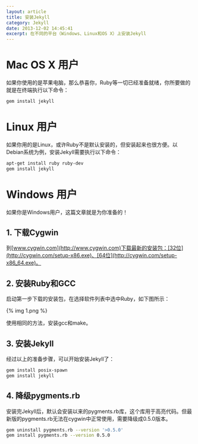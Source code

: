 ```yaml
---
layout: article
title: 安装Jekyll
category: Jekyll
date: 2013-12-02 14:45:41
excerpt: 在不同的平台（Windows、Linux和OS X）上安装Jekyll
---
```


# Mac OS X 用户

如果你使用的是苹果电脑，那么恭喜你，Ruby等一切已经准备就绪，你所要做的就是在终端执行以下命令：

```bash
gem install jekyll
```

# Linux 用户

如果你用的是Linux，或许Ruby不是默认安装的，但安装起来也很方便。以Debian系统为例，安装Jekyll需要执行以下命令：

```bash
apt-get install ruby ruby-dev
gem install jekyll
```

# Windows 用户

如果你是Windows用户，这篇文章就是为你准备的！

## 1. 下载Cygwin

到[www.cygwin.com](http://www.cygwin.com)下载最新的安装包：[32位](http://cygwin.com/setup-x86.exe)、[64位](http://cygwin.com/setup-x86_64.exe)。

## 2. 安装Ruby和GCC

启动第一步下载的安装包，在选择软件列表中选中Ruby，如下图所示：

{% img 1.png %}

使用相同的方法，安装gcc和make。

## 3. 安装Jekyll

经过以上的准备步骤，可以开始安装Jekyll了：

```bash
gem install posix-spawn
gem install jekyll
```

## 4. 降级pygments.rb

安装完Jekyll后，默认会安装以来的pygments.rb库，这个库用于高亮代码。但最新版的pygments.rb无法在cygwin中正常使用，需要降级成0.5.0版本。

```bash
gem uninstall pygments.rb --version '>0.5.0'
gem install pygments.rb --version 0.5.0
```
